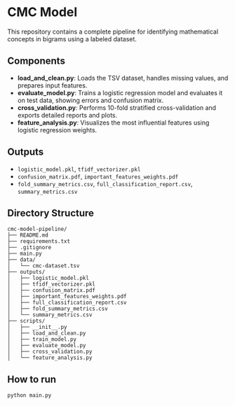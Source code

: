 # CMC Model 

This repository contains a complete pipeline for identifying mathematical concepts in bigrams using a labeled dataset.

## Components

- **load_and_clean.py**: Loads the TSV dataset, handles missing values, and prepares input features.
- **evaluate_model.py**: Trains a logistic regression model and evaluates it on test data, showing errors and confusion matrix.
- **cross_validation.py**: Performs 10-fold stratified cross-validation and exports detailed reports and plots.
- **feature_analysis.py**: Visualizes the most influential features using logistic regression weights.


## Outputs

- `logistic_model.pkl`, `tfidf_vectorizer.pkl`
- `confusion_matrix.pdf`, `important_features_weights.pdf`
- `fold_summary_metrics.csv`, `full_classification_report.csv`, `summary_metrics.csv`

## Directory Structure

```
cmc-model-pipeline/
├── README.md
├── requirements.txt
├── .gitignore
├── main.py
├── data/
│   └── cmc-dataset.tsv           
├── outputs/ 
│   ├── logistic_model.pkl 
│   ├── tfidf_vectorizer.pkl
│   ├── confusion_matrix.pdf
│   ├── important_features_weights.pdf
│   ├── full_classification_report.csv 
│   ├── fold_summary_metrics.csv
│   └── summary_metrics.csv
├── scripts/
│   ├── __init__.py
│   ├── load_and_clean.py
│   ├── train_model.py
│   ├── evaluate_model.py
│   ├── cross_validation.py
│   └── feature_analysis.py
```


## How to run

```bash
python main.py
```

